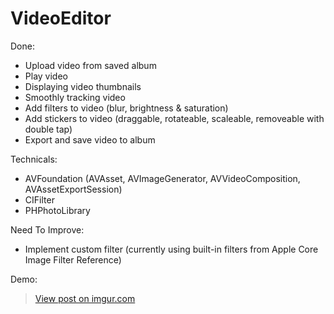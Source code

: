 # VideoEditor

Done:
- Upload video from saved album
- Play video
- Displaying video thumbnails
- Smoothly tracking video
- Add filters to video (blur, brightness & saturation)
- Add stickers to video (draggable, rotateable, scaleable, removeable with double tap)
- Export and save video to album

Technicals:
- AVFoundation (AVAsset, AVImageGenerator, AVVideoComposition, AVAssetExportSession)
- CIFilter
- PHPhotoLibrary

Need To Improve:
- Implement custom filter (currently using built-in filters from Apple Core Image Filter Reference)

Demo:

<blockquote class="imgur-embed-pub" lang="en" data-id="9JNQBX1"><a href="https://imgur.com/9JNQBX1">View post on imgur.com</a></blockquote><script async src="//s.imgur.com/min/embed.js" charset="utf-8"></script>

